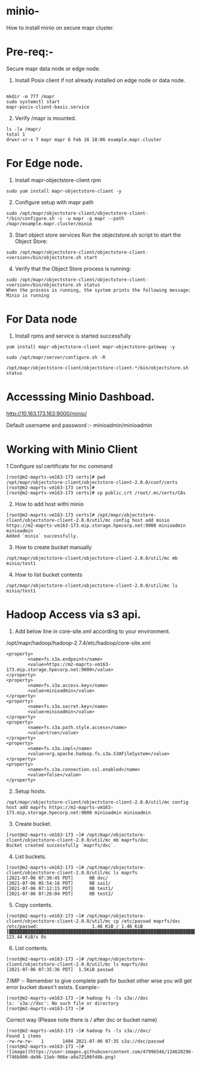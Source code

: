 # minio-

How to  install minio on secure  mapr cluster.

# Pre-req:-
Secure mapr data node or edge node.


1.  Install Posix client if not already installed on edge node or data node.

``` sudo yum install mapr-posix-client-basic

mkdir -m 777 /mapr
sudo systemctl start
mapr-posix-client-basic.service
```

2. Verify /mapr is mounted.


``` 
ls -la /mapr/
total 1
drwxr-xr-x 7 mapr mapr 6 Feb 16 18:06 example.mapr.cluster
```


# For Edge node.

1. Install  mapr-objectstore-client rpm 

``` 
sudo yum install mapr-objectstore-client -y
```
2.  Configure setup with mapr path

``` 
sudo /opt/mapr/objectstore-client/objectstore-client-*/bin/configure.sh -c -u mapr -g mapr --path /mapr/example.mapr.cluster/minio
```
3. Start object store services
Run the objectstore.sh script to start the Object Store:

``` 
sudo /opt/mapr/objectstore-client/objectstore-client-<version>/bin/objectstore.sh start
``` 
4. Verify that the Object Store process is running:
``` 
sudo /opt/mapr/objectstore-client/objectstore-client-<version>/bin/objectstore.sh status
When the process is running, the system prints the following message:
Minio is running
```

# For Data node


1. Install rpms and service is started successfully

```
yum install mapr-objectstore-client mapr-objectstore-gateway -y

sudo /opt/mapr/server/configure.sh -R

/opt/mapr/objectstore-client/objectstore-client-*/bin/objectstore.sh status

```

# Accesssing Minio Dashboad.

http://10.163.173.163:9000/minio/

Default username and password :- minioadmin/minioadmin


# Working with Minio Client

1 Configure ssl certificate for mc command

```
[root@m2-maprts-vm163-173 certs]# pwd
/opt/mapr/objectstore-client/objectstore-client-2.0.0/conf/certs
[root@m2-maprts-vm163-173 certs]#
[root@m2-maprts-vm163-173 certs]# cp public.crt /root/.mc/certs/CAs
```

2. How to add host withi minio

``` 
[root@m2-maprts-vm163-173 certs]# /opt/mapr/objectstore-client/objectstore-client-2.0.0/util/mc config host add minio https://m2-maprts-vm163-173.mip.storage.hpecorp.net:9000 minioadmin minioadmin
Added `minio` successfully.
```
3. How to create bucket manually

``` 
/opt/mapr/objectstore-client/objectstore-client-2.0.0/util/mc mb minio/test1
```
4. How to list bucket contents 

``` 
/opt/mapr/objectstore-client/objectstore-client-2.0.0/util/mc ls minio/test1
```

# Hadoop Access via s3 api.

1. Add below line in core-site.xml according to your environment.

/opt/mapr/hadoop/hadoop-2.7.4/etc/hadoop/core-site.xml

```
<property>
        <name>fs.s3a.endpoint</name>
        <value>https://m2-maprts-vm163-173.mip.storage.hpecorp.net:9000</value>
</property>
<property>
        <name>fs.s3a.access.key</name>
        <value>minioadmin</value>
</property>
<property>
        <name>fs.s3a.secret.key</name>
        <value>minioadmin</value>
</property>
<property>
        <name>fs.s3a.path.style.access</name>
        <value>true</value>
</property>
<property>
        <name>fs.s3a.impl</name>
        <value>org.apache.hadoop.fs.s3a.S3AFileSystem</value>
</property>
<property>
        <name>fs.s3a.connection.ssl.enabled</name>
        <value>false</value>
</property>
```

2. Setup hosts.

```
/opt/mapr/objectstore-client/objectstore-client-2.0.0/util/mc config host add maprfs https://m2-maprts-vm163-173.mip.storage.hpecorp.net:9000 minioadmin minioadmin
```

3. Create bucket.

```
[root@m2-maprts-vm163-173 ~]# /opt/mapr/objectstore-client/objectstore-client-2.0.0/util/mc mb maprfs/dxc
Bucket created successfully `maprfs/dxc`.
```

4. List buckets.

```
[root@m2-maprts-vm163-173 ~]# /opt/mapr/objectstore-client/objectstore-client-2.0.0/util/mc ls maprfs
[2021-07-06 07:30:45 PDT]      0B dxc/
[2021-07-06 05:54:16 PDT]      0B sai1/
[2021-07-06 07:12:15 PDT]      0B test1/
[2021-07-06 07:28:04 PDT]      0B test2/

```

5. Copy contents.

```
[root@m2-maprts-vm163-173 ~]# /opt/mapr/objectstore-client/objectstore-client-2.0.0/util/mc cp /etc/passwd maprfs/dxc
/etc/passwd:                    1.46 KiB / 1.46 KiB ┃▓▓▓▓▓▓▓▓▓▓▓▓▓▓▓▓▓▓▓▓▓▓▓▓▓▓▓▓▓▓▓▓▓▓▓▓▓▓▓▓▓▓▓▓▓▓▓▓▓▓▓▓▓▓▓▓▓▓▓▓▓▓▓▓▓▓▓▓▓▓▓▓▓▓▓▓▓▓▓▓▓▓▓▓▓▓▓▓▓▓▓▓▓▓▓▓▓▓▓▓▓▓▓▓▓┃ 123.44 KiB/s 0s

```

6. List contents.

```
[root@m2-maprts-vm163-173 ~]# /opt/mapr/objectstore-client/objectstore-client-2.0.0/util/mc ls maprfs/dxc
[2021-07-06 07:35:36 PDT]  1.5KiB passwd
```

7.IMP :- Remember to give complete path for bucket other wise you will get error bucket doesn't exists.
Example:-

```
[root@m2-maprts-vm163-173 ~]# hadoop fs -ls s3a://dxc
ls: `s3a://dxc': No such file or directory
[root@m2-maprts-vm163-173 ~]#
```

Correct way (Please note there is / after dxc or bucket name)

```
[root@m2-maprts-vm163-173 ~]# hadoop fs -ls s3a://dxc/
Found 1 items
-rw-rw-rw-   1       1494 2021-07-06 07:35 s3a://dxc/passwd
[root@m2-maprts-vm163-173 ~]#
![image](https://user-images.githubusercontent.com/47996546/124620296-f746b900-de96-11eb-966e-a9a72106fd4b.png)

```

